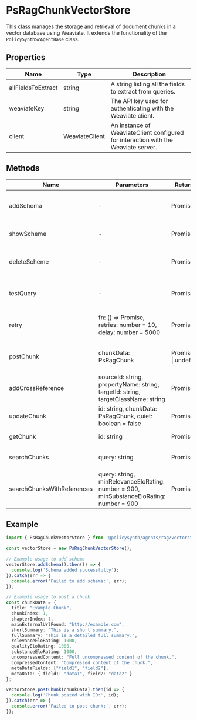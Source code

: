 # PsRagChunkVectorStore

This class manages the storage and retrieval of document chunks in a vector database using Weaviate. It extends the functionality of the `PolicySynthScAgentBase` class.

## Properties

| Name                | Type            | Description                                           |
|---------------------|-----------------|-------------------------------------------------------|
| allFieldsToExtract  | string          | A string listing all the fields to extract from queries. |
| weaviateKey         | string          | The API key used for authenticating with the Weaviate client. |
| client              | WeaviateClient  | An instance of WeaviateClient configured for interaction with the Weaviate server. |

## Methods

| Name                      | Parameters                                                                 | Return Type                  | Description                                                                 |
|---------------------------|----------------------------------------------------------------------------|------------------------------|-----------------------------------------------------------------------------|
| addSchema                 | -                                                                          | Promise<void>                | Reads a JSON schema from a file and adds it to the Weaviate schema.         |
| showScheme                | -                                                                          | Promise<void>                | Fetches and displays the current schema from Weaviate.                      |
| deleteScheme              | -                                                                          | Promise<void>                | Deletes the 'RagDocumentChunk' class from the Weaviate schema.              |
| testQuery                 | -                                                                          | Promise<any>                 | Executes a test query to fetch document chunks based on a concept.          |
| retry                     | fn: () => Promise<T>, retries: number = 10, delay: number = 5000           | Promise<T>                   | Retries a given function a specified number of times with a delay.          |
| postChunk                 | chunkData: PsRagChunk                                                      | Promise<string \| undefined> | Posts a chunk to Weaviate and returns the ID of the created object.         |
| addCrossReference         | sourceId: string, propertyName: string, targetId: string, targetClassName: string | Promise<any>                 | Adds a cross-reference between two objects in Weaviate.                     |
| updateChunk               | id: string, chunkData: PsRagChunk, quiet: boolean = false                  | Promise<any>                 | Updates a chunk in Weaviate with new data.                                  |
| getChunk                  | id: string                                                                 | Promise<PsRagChunk>          | Retrieves a chunk from Weaviate by ID.                                      |
| searchChunks              | query: string                                                              | Promise<PsRagChunkGraphQlResponse> | Searches for chunks in Weaviate that match a given query.                   |
| searchChunksWithReferences| query: string, minRelevanceEloRating: number = 900, minSubstanceEloRating: number = 900 | Promise<PsRagChunkGraphQlResponse> | Searches for chunks and their references based on a query and minimum ratings. |

## Example

```typescript
import { PsRagChunkVectorStore } from '@policysynth/agents/rag/vectorstore/ragChunk.js';

const vectorStore = new PsRagChunkVectorStore();

// Example usage to add schema
vectorStore.addSchema().then(() => {
  console.log('Schema added successfully');
}).catch(err => {
  console.error('Failed to add schema:', err);
});

// Example usage to post a chunk
const chunkData = {
  title: "Example Chunk",
  chunkIndex: 1,
  chapterIndex: 1,
  mainExternalUrlFound: "http://example.com",
  shortSummary: "This is a short summary.",
  fullSummary: "This is a detailed full summary.",
  relevanceEloRating: 1000,
  qualityEloRating: 1000,
  substanceEloRating: 1000,
  uncompressedContent: "Full uncompressed content of the chunk.",
  compressedContent: "Compressed content of the chunk.",
  metaDataFields: ["field1", "field2"],
  metaData: { field1: "data1", field2: "data2" }
};

vectorStore.postChunk(chunkData).then(id => {
  console.log('Chunk posted with ID:', id);
}).catch(err => {
  console.error('Failed to post chunk:', err);
});
```